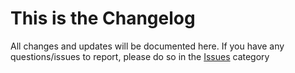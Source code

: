 # This is the Changelog
All changes and updates will be documented here.
If you have any questions/issues to report, please do so in the [Issues](https://github.com/salou91/Ranorex-Vunit/issues) category 
